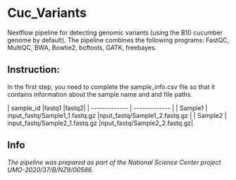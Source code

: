 # Cuc_Variants
Nextflow pipeline for detecting genomic variants (using the B10 cucumber genome by default). The pipeline combines the following programs:
FastQC, MultiQC, BWA, Bowtie2, bcftools, GATK, freebayes. 

## Instruction:
In the first step, you need to complete the sample_info.csv file so that it contains information about the sample name and and file paths. 

| sample_id  |fastq1  |fastq2|
| ------------- | ------------- |
| Sample1  | input_fastq/Sample1_1.fastq.gz  |nput_fastq/Sample1_2.fastq.gz |
| Sample2  | input_fastq/Sample2_1.fastq.gz  |nput_fastq/Sample2_2.fastq.gz|

## Info
_The pipeline was prepared as part of the National Science Center project UMO-2020/37/B/NZ9/00586._
